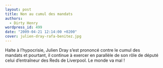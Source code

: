 ```yaml
---
layout: post
title: Non au cumul des mandats
authors:
  - Dirty Henry
wordpress_id: 499
date: "2009-04-21 12:14:00 +0200"
cover: julien-dray-rafa-benitez.jpg
---
```


Halte à l’hypocrisie, Julien Dray s’est prononcé contre le cumul des mandats et
pourtant, il continue à exercer en parallèle de son rôle de député celui
d’entraîneur des Reds de Liverpool. Le monde va mal !
